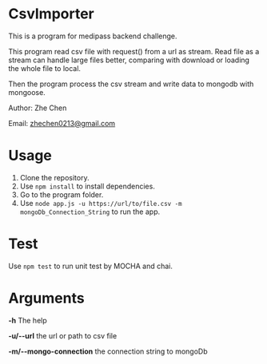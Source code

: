# CsvImporter
This is a program for medipass backend challenge.

This program read csv file with request() from a url as stream. Read file as a stream can handle large files better, comparing with download or loading the whole file to local.

Then the program process the csv stream and write data to mongodb with mongoose.

Author: Zhe Chen

Email: zhechen0213@gmail.com

# Usage
1. Clone the repository.
2. Use `npm install` to install dependencies.
3. Go to the program folder.
4. Use `node app.js -u https://url/to/file.csv -m mongoDb_Connection_String` to run the app.

# Test
Use `npm test` to run unit test by MOCHA and chai.

# Arguments

**-h**  The help

**-u/--url**  the url or path to csv file

**-m/--mongo-connection** the connection string to mongoDb
